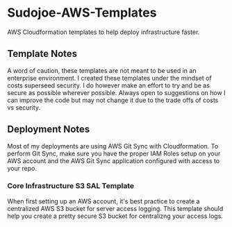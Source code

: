 # Sudojoe-AWS-Templates
AWS Cloudformation templates to help deploy infrastructure faster.

## Template Notes

A word of caution, these templates are not meant to be used in an enterprise environment. I created these templates under the mindset of costs superseed security. I do however make an effort to try and be as secure as possible wherever possible. Always open to suggestions on how I can improve the code but may not change it due to the trade offs of costs vs security.

## Deployment Notes

Most of my deployments are using AWS Git Sync with Cloudformation. To perform Git Sync, make sure you have the proper IAM Roles setup on your AWS account and the AWS Git Sync application configured with access to your repo.

### Core Infrastructure S3 SAL Template

When first setting up an AWS account, it's best practice to create a centralized AWS S3 bucket for server access logging. This template should help you create a pretty secure S3 bucket for centralizng your access logs.

